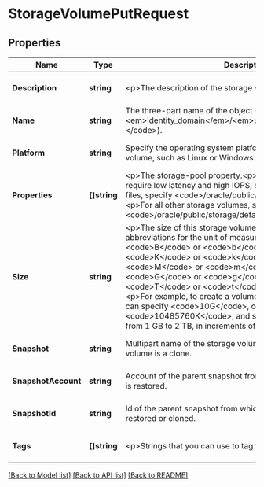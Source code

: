 # StorageVolumePutRequest

## Properties
Name | Type | Description | Notes
------------ | ------------- | ------------- | -------------
**Description** | **string** | &lt;p&gt;The description of the storage volume. | [optional] [default to null]
**Name** | **string** | The three-part name of the object (&lt;code&gt;/Compute-&lt;em&gt;identity_domain&lt;/em&gt;/&lt;em&gt;user&lt;/em&gt;/&lt;em&gt;object&lt;/em&gt;&lt;/code&gt;). | [default to null]
**Platform** | **string** | Specify the operating system platform for a bootable storage volume, such as Linux or Windows. | [optional] [default to null]
**Properties** | **[]string** | &lt;p&gt;The storage-pool property.&lt;p&gt;For storage volumes that require low latency and high IOPS, such as for storing database files, specify &lt;code&gt;/oracle/public/storage/latency&lt;/code&gt;.&lt;p&gt;For all other storage volumes, specify &lt;code&gt;/oracle/public/storage/default&lt;/code&gt;. | [default to null]
**Size** | **string** | &lt;p&gt;The size of this storage volume. Use one of the following abbreviations for the unit of measurement:&lt;ul&gt;&lt;li&gt;&lt;code&gt;B&lt;/code&gt; or &lt;code&gt;b&lt;/code&gt; for bytes&lt;/li&gt;&lt;li&gt;&lt;code&gt;K&lt;/code&gt; or &lt;code&gt;k&lt;/code&gt; for kilobytes&lt;/li&gt;&lt;li&gt;&lt;code&gt;M&lt;/code&gt; or &lt;code&gt;m&lt;/code&gt; for megabytes&lt;/li&gt;&lt;li&gt;&lt;code&gt;G&lt;/code&gt; or &lt;code&gt;g&lt;/code&gt; for gigabytes&lt;/li&gt;&lt;li&gt;&lt;code&gt;T&lt;/code&gt; or &lt;code&gt;t&lt;/code&gt; for terabytes&lt;/li&gt;&lt;/ul&gt;&lt;p&gt;For example, to create a volume of size 10 gigabytes, you can specify &lt;code&gt;10G&lt;/code&gt;, or &lt;code&gt;10240M&lt;/code&gt;, or &lt;code&gt;10485760K&lt;/code&gt;, and so on.&lt;p&gt;The allowed range is from 1 GB to 2 TB, in increments of 1 GB. | [default to null]
**Snapshot** | **string** | Multipart name of the storage volume snapshot if this storage volume is a clone. | [optional] [default to null]
**SnapshotAccount** | **string** | Account of the parent snapshot from which the storage volume is restored. | [optional] [default to null]
**SnapshotId** | **string** | Id of the parent snapshot from which the storage volume is restored or cloned. | [optional] [default to null]
**Tags** | **[]string** | &lt;p&gt;Strings that you can use to tag the storage volume. | [optional] [default to null]

[[Back to Model list]](../README.md#documentation-for-models) [[Back to API list]](../README.md#documentation-for-api-endpoints) [[Back to README]](../README.md)


